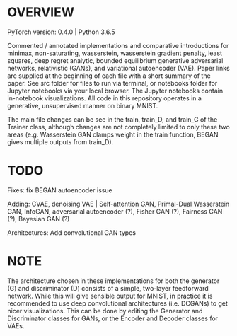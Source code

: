 # OVERVIEW
PyTorch version: 0.4.0 | Python 3.6.5

Commented / annotated implementations and comparative introductions for minimax, non-saturating, wasserstein, wasserstein gradient penalty, least squares, deep regret analytic, bounded equilibrium generative adversarial networks, relativistic (GANs), and variational autoencoder (VAE). Paper links are supplied at the beginning of each file with a short summary of the paper. See src folder for files to run via terminal, or notebooks folder for Jupyter notebooks via your local browser. The Jupyter notebooks contain in-notebook visualizations. All code in this repository operates in a generative, unsupervised manner on binary MNIST.

The main file changes can be see in the train, train_D, and train_G of the Trainer class, although changes are not completely limited to only these two areas (e.g. Wasserstein GAN clamps weight in the train function, BEGAN gives multiple outputs from train_D).

# TODO
Fixes: fix BEGAN autoencoder issue

Adding: CVAE, denoising VAE | Self-attention GAN, Primal-Dual Wasserstein GAN, InfoGAN, adversarial autoencoder (?), Fisher GAN (?), Fairness GAN (?), Bayesian GAN (?)

Architectures: Add convolutional GAN types

# NOTE
The architecture chosen in these implementations for both the generator (G) and discriminator (D) consists of a simple, two-layer feedforward network. While this will give sensible output for MNIST, in practice it is recommended to use deep convolutional architectures (i.e. DCGANs) to get nicer visualizations. This can be done by editing the Generator and Discriminator classes for GANs, or the Encoder and Decoder classes for VAEs.
